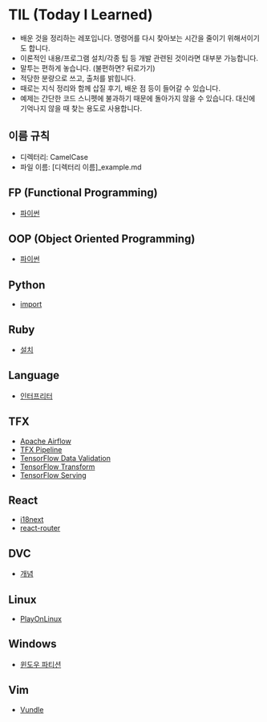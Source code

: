 # TIL (Today I Learned)

- 배운 것을 정리하는 레포입니다. 명령어를 다시 찾아보는 시간을 줄이기 위해서이기도 합니다.
- 이론적인 내용/프로그램 설치/각종 팁 등 개발 관련된 것이라면 대부분 가능합니다.
- 말투는 편하게 놓습니다. (불편하면? 뒤로가기)
- 적당한 분량으로 쓰고, 출처를 밝힙니다.
- 때로는 지식 정리와 함께 삽질 후기, 배운 점 등이 들어갈 수 있습니다.
- 예제는 간단한 코드 스니펫에 불과하기 때문에 돌아가지 않을 수 있습니다. 대신에 기억나지 않을 때 찾는 용도로 사용합니다.

## 이름 규칙

- 디렉터리: CamelCase
- 파일 이름: [디렉터리 이름]_example.md

## FP (Functional Programming)

- [파이썬](./FP/fp_python.md)

## OOP (Object Oriented Programming)

- [파이썬](./OOP/oop_python.md)

## Python

- [import](./Python/python_import.md)

## Ruby

- [설치](./Ruby/ruby_install.md)

## Language

- [인터프리터](./Language/interpreter.md)

## TFX

- [Apache Airflow](./TFX/tfx_apache_airflow.md)
- [TFX Pipeline](./TFX/tfx_tfx_pipeline.md)
- [TensorFlow Data Validation](./TFX/tfx_tfdv.md)
- [TensorFlow Transform](./TFX/tfx_tft.md)
- [TensorFlow Serving](./TFX/tfx_tf_serving.md)

## React

- [i18next](./React/react_i18next.md)
- [react-router](./React/react_router.md)

## DVC

- [개념](./DVC/dvc_concept.md)

## Linux

- [PlayOnLinux](./Linux/linux_playonlinux.md)

## Windows

- [윈도우 파티션](./Windows/windows_partition.md)

## Vim

- [Vundle](./Vim/vim_vundle.md)
